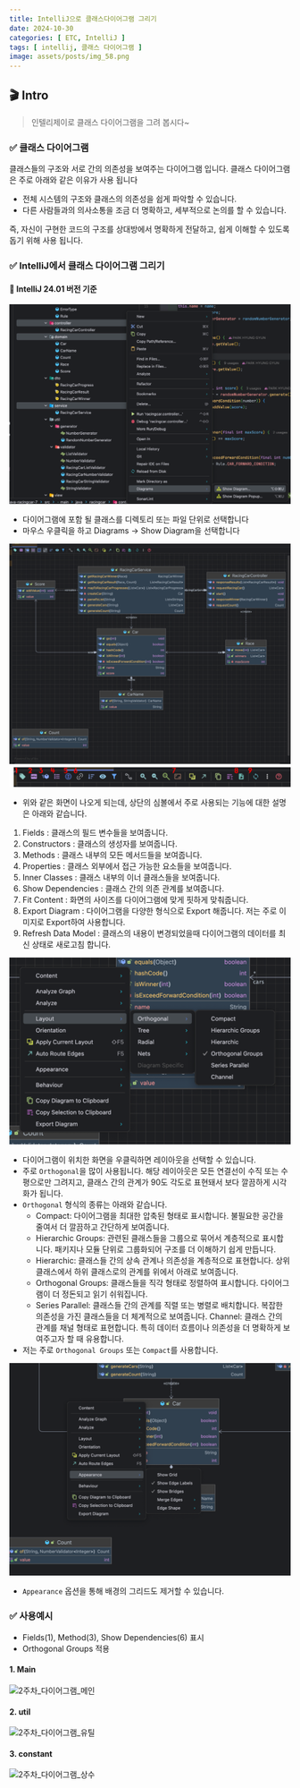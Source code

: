 ```yaml
---
title: IntelliJ으로 클래스다이어그램 그리기
date: 2024-10-30
categories: [ ETC, IntelliJ ]
tags: [ intellij, 클래스 다이어그램 ]
image: assets/posts/img_58.png
---
```


## 🎬 Intro
> 인텔리제이로 클래스 다이어그램을 그려 봅시다~

### ✅ 클래스 다이어그램
클래스들의 구조와 서로 간의 의존성을 보여주는 다이어그램 입니다. 클래스 다이어그램은 주로 아래와 같은 이유가 사용 됩니다

- 전체 시스템의 구조와 클래스의 의존성을 쉽게 파악할 수 있습니다.
- 다른 사람들과의 의사소통을 조금 더 명확하고, 세부적으로 논의를 할 수 있습니다.

즉, 자신이 구현한 코드의 구조를 상대방에서 명확하게 전달하고, 쉽게 이해할 수 있도록 돕기 위해 사용 됩니다.

### ✅ IntelliJ에서 클래스 다이어그램 그리기
#### 🎯 IntelliJ 24.01 버전 기준

![img.png](/assets/posts/img_73.png)

- 다이어그램에 포함 될 클래스를 디렉토리 또는 파일 단위로 선택합니다
- 마우스 우클릭을 하고 Diagrams -> Show Diagram을 선택합니다

![img.png](/assets/posts/img_77.png)
![img.png](/assets/posts/img_74.png)

- 위와 같은 화면이 나오게 되는데, 상단의 심볼에서 주로 사용되는 기능에 대한 설명은 아래와 같습니다.
1. Fields : 클래스의 필드 변수들을 보여줍니다.
2. Constructors : 클래스의 생성자를 보여줍니다.
3. Methods : 클래스 내부의 모든 메서드들을 보여줍니다.
4. Properties : 클래스 외부에서 접근 가능한 요소들을 보여줍니다.
5. Inner Classes : 클래스 내부의 이너 클래스들을 보여줍니다.
6. Show Dependencies : 클래스 간의 의존 관계를 보여줍니다.
7. Fit Content : 화면의 사이즈를 다이어그램에 맞게 핏하게 맞춰줍니다.
8. Export Diagram : 다이어그램을 다양한 형식으로 Export 해줍니다. 저는 주로 이미지로 Export하여 사용합니다. 
9. Refresh Data Model : 클래스의 내용이 변경되었을때 다이어그램의 데이터를 최신 상태로 새로고침 합니다.


![img.png](/assets/posts/img_75.png)

- 다이어그램이 위치한 화면을 우클릭하면 레이아웃을 선택할 수 있습니다.
- 주로 `Orthogonal`을 많이 사용됩니다. 해당 레이아웃은 모든 연결선이 수직 또는 수평으로만 그려지고, 클래스 간의 관계가 90도 각도로 표현돼서 보다 깔끔하게 시각화가 됩니다.
- `Orthogonal` 형식의 종류는 아래와 같습니다.
  - Compact: 다이어그램을 최대한 압축된 형태로 표시합니다. 불필요한 공간을 줄여서 더 깔끔하고 간단하게 보여줍니다.
  - Hierarchic Groups: 관련된 클래스들을 그룹으로 묶어서 계층적으로 표시합니다. 패키지나 모듈 단위로 그룹화되어 구조를 더 이해하기 쉽게 만듭니다.
  - Hierarchic: 클래스들 간의 상속 관계나 의존성을 계층적으로 표현합니다. 상위 클래스에서 하위 클래스로의 관계를 위에서 아래로 보여줍니다.
  - Orthogonal Groups: 클래스들을 직각 형태로 정렬하여 표시합니다. 다이어그램이 더 정돈되고 읽기 쉬워집니다.
  - Series Parallel: 클래스들 간의 관계를 직렬 또는 병렬로 배치합니다. 복잡한 의존성을 가진 클래스들을 더 체계적으로 보여줍니다.
    Channel: 클래스 간의 관계를 채널 형태로 표현합니다. 특히 데이터 흐름이나 의존성을 더 명확하게 보여주고자 할 때 유용합니다.
- 저는 주로 `Orthogonal Groups` 또는 `Compact`를 사용합니다.

![img.png](/assets/posts/img_76.png)

- `Appearance` 옵션을 통해 배경의 그리드도 제거할 수 있습니다.


### ✅ 사용예시

- Fields(1), Method(3), Show Dependencies(6) 표시
- Orthogonal Groups 적용

#### 1. Main
![2주차_다이어그램_메인](https://github.com/user-attachments/assets/6accb234-6eb8-4359-8d55-25bc57e1b017)

#### 2. util
![2주차_다이어그램_유틸](https://github.com/user-attachments/assets/7d836786-a775-4ad8-8b9d-7e6cb7e0eb71)

#### 3. constant
![2주차_다이어그램_상수](https://github.com/user-attachments/assets/3c990e00-4a3c-4b0d-a3cf-b612f4d23c07)
